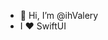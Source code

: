 - 👋 Hi, I’m @ihValery
-  I ❤️ SwiftUI 

<!---
ihValery/ihValery is a ✨ special ✨ repository because its `README.md` (this file) appears on your GitHub profile.
You can click the Preview link to take a look at your changes.
--->
